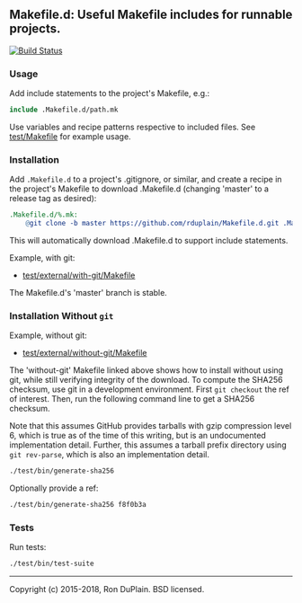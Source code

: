 ## Makefile.d: Useful Makefile includes for runnable projects.

[![Build Status][build]](https://travis-ci.org/rduplain/Makefile.d)


### Usage

Add include statements to the project's Makefile, e.g.:

```Makefile
include .Makefile.d/path.mk
```

Use variables and recipe patterns respective to included files. See
[test/Makefile](test/Makefile) for example usage.


### Installation

Add `.Makefile.d` to a project's .gitignore, or similar, and create a recipe in
the project's Makefile to download .Makefile.d (changing 'master' to a release
tag as desired):

```Makefile
.Makefile.d/%.mk:
	@git clone -b master https://github.com/rduplain/Makefile.d.git .Makefile.d
```

This will automatically download .Makefile.d to support include statements.

Example, with git:

* [test/external/with-git/Makefile](test/external/with-git/Makefile)

The Makefile.d's 'master' branch is stable.


### Installation Without `git`

Example, without git:

* [test/external/without-git/Makefile](test/external/without-git/Makefile)

The 'without-git' Makefile linked above shows how to install without using git,
while still verifying integrity of the download. To compute the SHA256
checksum, use git in a development environment. First `git checkout` the ref of
interest. Then, run the following command line to get a SHA256 checksum.

Note that this assumes GitHub provides tarballs with gzip compression level 6,
which is true as of the time of this writing, but is an undocumented
implementation detail. Further, this assumes a tarball prefix directory using
`git rev-parse`, which is also an implementation detail.

```sh
./test/bin/generate-sha256
```

Optionally provide a ref:

```sh
./test/bin/generate-sha256 f8f0b3a
```


### Tests

Run tests:

```sh
./test/bin/test-suite
```


[build]: https://travis-ci.org/rduplain/Makefile.d.svg?branch=master


---

Copyright (c) 2015-2018, Ron DuPlain. BSD licensed.
